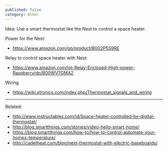 ```yaml
---
published: false
category: Other
---
```


Idea: Use a smart thermostat like the Nest to control a space heater.

Power for the Nest:
- https://www.amazon.com/gp/product/B002P5S9RE

Relay to control space heater with Nest:
- https://www.amazon.com/Iot-Relay-Enclosed-High-power-Raspberry/dp/B00WV7GMA2

Wiring
- https://wiki.xtronics.com/index.php/Thermostat_signals_and_wiring

------------

Related:
- http://www.instructables.com/id/Space-heater-controlled-by-digital-thermostat/
- http://blog.smartthings.com/stories/video-hello-smart-home/
- https://blog.smartthings.com/how-to/how-to-control-automate-your-homes-temperature/
- http://cadetheat.com/blog/nest-thermostat-with-electric-baseboards/
